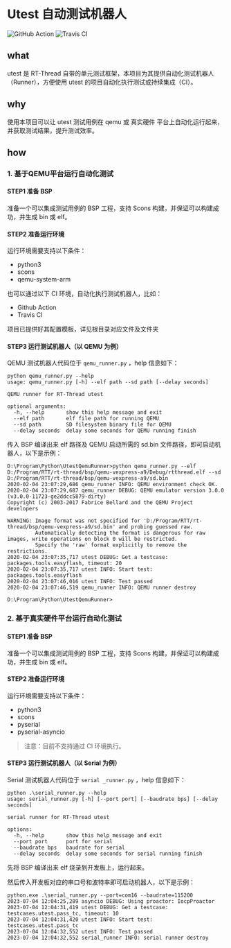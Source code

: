 # Utest 自动测试机器人

![GitHub Action](https://github.com/armink/UtestRunner/workflows/AutoTestCI/badge.svg)
![Travis CI](https://api.travis-ci.com/armink/UtestRunner.svg?branch=master)

## what

utest 是 RT-Thread 自带的单元测试框架，本项目为其提供自动化测试机器人（Runner），方便使用 utest 的项目自动化执行测试或持续集成（CI）。

## why

使用本项目可以让 utest 测试用例在 qemu 或 真实硬件 平台上自动化运行起来，并获取测试结果，提升测试效率。

## how

### 1. 基于QEMU平台运行自动化测试

#### STEP1 准备 BSP

准备一个可以集成测试用例的 BSP 工程，支持 Scons 构建，并保证可以构建成功，并生成 bin 或 elf。

#### STEP2 准备运行环境

运行环境需要支持以下条件：

- python3
- scons
- qemu-system-arm

也可以通过以下 CI 环境，自动化执行测试机器人，比如：

- Github Action
- Travis CI

项目已提供好其配置模板，详见根目录对应文件及文件夹

#### STEP3 运行测试机器人（以 QEMU 为例）

QEMU 测试机器人代码位于 `qemu_runner.py` ，help 信息如下：

```shell
python qemu_runner.py --help
usage: qemu_runner.py [-h] --elf path --sd path [--delay seconds]

QEMU runner for RT-Thread utest

optional arguments:
  -h, --help       show this help message and exit
  --elf path       elf file path for running QEMU
  --sd path        SD filesystem binary file for QEMU
  --delay seconds  delay some seconds for QEMU running finish
```

传入 BSP 编译出来 elf 路径及 QEMU 启动所需的 sd.bin 文件路径，即可启动机器人，以下是示例：

```shell
D:\Program\Python\UtestQemuRunner>python qemu_runner.py --elf D:/Program/RTT/rt-thread/bsp/qemu-vexpress-a9/Debug/rtthread.elf --sd D:/Program/RTT/rt-thread/bsp/qemu-vexpress-a9/sd.bin
2020-02-04 23:07:29,686 qemu_runner INFO: QEMU environment check OK.
2020-02-04 23:07:29,687 qemu_runner DEBUG: QEMU emulator version 3.0.0 (v3.0.0-11723-ge2ddcc5879-dirty)
Copyright (c) 2003-2017 Fabrice Bellard and the QEMU Project developers

WARNING: Image format was not specified for 'D:/Program/RTT/rt-thread/bsp/qemu-vexpress-a9/sd.bin' and probing guessed raw.
         Automatically detecting the format is dangerous for raw images, write operations on block 0 will be restricted.
         Specify the 'raw' format explicitly to remove the restrictions.
2020-02-04 23:07:35,717 utest DEBUG: Get a testcase: packages.tools.easyflash, timeout: 20
2020-02-04 23:07:35,717 utest INFO: Start test: packages.tools.easyflash
2020-02-04 23:07:46,016 utest INFO: Test passed
2020-02-04 23:07:46,519 qemu_runner INFO: QEMU runner destroy

D:\Program\Python\UtestQemuRunner>
```

### 2. 基于真实硬件平台运行自动化测试

#### STEP1 准备 BSP

准备一个可以集成测试用例的 BSP 工程，支持 Scons 构建，并保证可以构建成功，并生成 bin 或 elf。

#### STEP2 准备运行环境

运行环境需要支持以下条件：

- python3
- scons
- pyserial
- pyserial-asyncio

>  注意：目前不支持通过 CI 环境执行。

#### STEP3 运行测试机器人（以 Serial 为例）

Serial 测试机器人代码位于 `serial _runner.py` ，help 信息如下：

```shell
python .\serial_runner.py --help
usage: serial_runner.py [-h] [--port port] [--baudrate bps] [--delay seconds]

serial runner for RT-Thread utest

options:
  -h, --help       show this help message and exit
  --port port      port for serial
  --baudrate bps   baudrate for serial
  --delay seconds  delay some seconds for serial running finish
```

先将 BSP 编译出来 elf 烧录到开发板上，运行起来。

然后传入开发板对应的串口号和波特率即可启动机器人，以下是示例：

```shell
python.exe .\serial_runner.py --port=com16 --baudrate=115200
2023-07-04 12:04:25,289 asyncio DEBUG: Using proactor: IocpProactor
2023-07-04 12:04:31,419 utest DEBUG: Get a testcase: testcases.utest.pass_tc, timeout: 10
2023-07-04 12:04:31,420 utest INFO: Start test: testcases.utest.pass_tc
2023-07-04 12:04:32,552 utest INFO: Test passed
2023-07-04 12:04:32,552 serial_runner INFO: serial runner destroy
```
